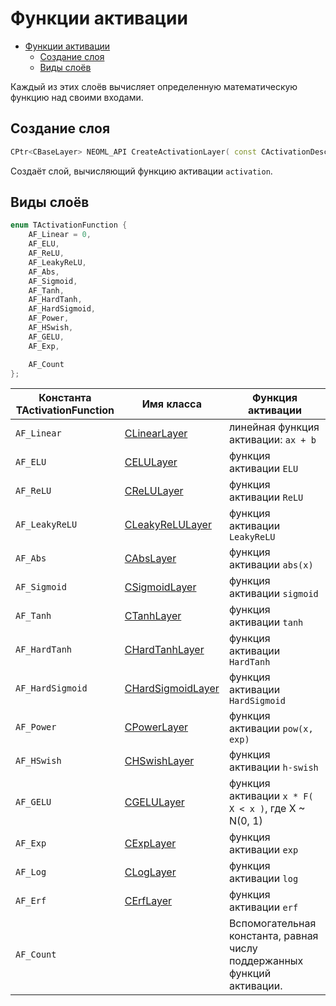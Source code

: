 # Функции активации

<!-- TOC -->

- [Функции активации](#функции-активации)
    - [Создание слоя](#создание-слоя)
    - [Виды слоёв](#виды-слоёв)

<!-- /TOC -->

Каждый из этих слоёв вычисляет определенную математическую функцию над своими входами.

## Создание слоя

```c++
CPtr<CBaseLayer> NEOML_API CreateActivationLayer( const CActivationDesc& activation );
```

Создаёт слой, вычисляющий функцию активации `activation`.

## Виды слоёв

```c++
enum TActivationFunction {
	AF_Linear = 0,
	AF_ELU,
	AF_ReLU,
	AF_LeakyReLU,
	AF_Abs,
	AF_Sigmoid,
	AF_Tanh,
	AF_HardTanh,
	AF_HardSigmoid,
	AF_Power,
	AF_HSwish,
	AF_GELU,
	AF_Exp,

	AF_Count
};
```

Константа TActivationFunction | Имя класса | Функция активации
----------|-----------|--------------------
`AF_Linear` | [CLinearLayer](LinearLayer.md) | линейная функция активации: `ax + b`
`AF_ELU` | [CELULayer](ELULayer.md) | функция активации `ELU`
`AF_ReLU` | [CReLULayer](ReLULayer.md) | функция активации `ReLU`
`AF_LeakyReLU` | [CLeakyReLULayer](LeakyReLULayer.md) | функция активации `LeakyReLU`
`AF_Abs` | [CAbsLayer](AbsLayer.md) | функция активации `abs(x)`
`AF_Sigmoid` | [CSigmoidLayer](SigmoidLayer.md) | функция активации `sigmoid`
`AF_Tanh` | [CTanhLayer](TanhLayer.md) | функция активации `tanh`
`AF_HardTanh` | [CHardTanhLayer](HardTanhLayer.md) | функция активации `HardTanh`
`AF_HardSigmoid` | [CHardSigmoidLayer](HardSigmoidLayer.md) | функция активации `HardSigmoid`
`AF_Power` | [CPowerLayer](PowerLayer.md) | функция активации `pow(x, exp)`
`AF_HSwish` | [CHSwishLayer](HSwishLayer.md) | функция активации `h-swish`
`AF_GELU` | [CGELULayer](GELULayer.md) | функция активации `x * F( X < x )`, где X ~ N(0, 1)
`AF_Exp` | [CExpLayer](ExpLayer.md) | функция активации `exp`
`AF_Log` | [CLogLayer](LogLayer.md) | функция активации `log`
`AF_Erf` | [CErfLayer](ErfLayer.md) | функция активации `erf`
`AF_Count` | | Вспомогательная константа, равная числу поддержанных функций активации.
